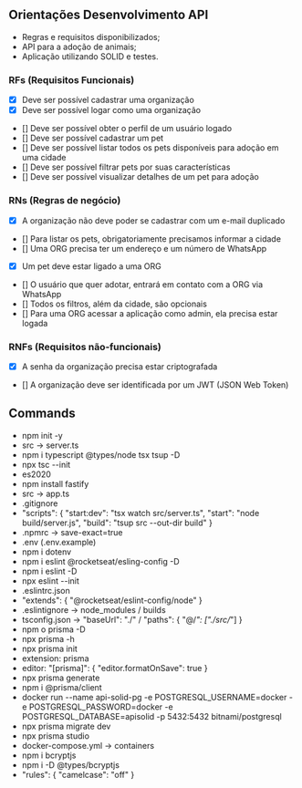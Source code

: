 ## Orientações Desenvolvimento API
- Regras e requisitos disponibilizados;
- API para a adoção de animais;
- Aplicação utilizando SOLID e testes.

### RFs (Requisitos Funcionais)

- [x] Deve ser possível cadastrar uma organização
- [x] Deve ser possível logar como uma organização
- [] Deve ser possível obter o perfil de um usuário logado
- [] Deve ser possível cadastrar um pet
- [] Deve ser possível listar todos os pets disponíveis para adoção em uma cidade
- [] Deve ser possível filtrar pets por suas características
- [] Deve ser possível visualizar detalhes de um pet para adoção

### RNs (Regras de negócio)

- [x] A organização não deve poder se cadastrar com um e-mail duplicado
- [] Para listar os pets, obrigatoriamente precisamos informar a cidade
- [] Uma ORG precisa ter um endereço e um número de WhatsApp
- [x] Um pet deve estar ligado a uma ORG
- [] O usuário que quer adotar, entrará em contato com a ORG via WhatsApp
- [] Todos os filtros, além da cidade, são opcionais
- [] Para uma ORG acessar a aplicação como admin, ela precisa estar logada

### RNFs (Requisitos não-funcionais)

- [x] A senha da organização precisa estar criptografada
- [] A organização deve ser identificada por um JWT (JSON Web Token)

## Commands
- npm init -y
- src -> server.ts
- npm i typescript @types/node tsx tsup -D
- npx tsc --init
- es2020
- npm install fastify
- src -> app.ts
- .gitignore
- "scripts": { "start:dev": "tsx watch src/server.ts", "start": "node build/server.js", "build": "tsup src --out-dir build" }
- .npmrc -> save-exact=true
- .env (.env.example)
- npm i dotenv
- npm i eslint @rocketseat/esling-config -D
- npm i eslint -D
- npx eslint --init
- .eslintrc.json
- "extends": {
    "@rocketseat/eslint-config/node"
  }
- .eslintignore -> node_modules / builds
- tsconfig.json -> "baseUrl": "./" / "paths": { "@/*": ["./src/*"] }
- npm o prisma -D
- npx prisma -h
- npx prisma init
- extension: prisma
- editor: "[prisma]": { "editor.formatOnSave": true }
- npx prisma generate
- npm i @prisma/client
- docker run --name api-solid-pg -e POSTGRESQL_USERNAME=docker -e POSTGRESQL_PASSWORD=docker -e POSTGRESQL_DATABASE=apisolid -p 5432:5432 bitnami/postgresql
- npx prisma migrate dev
- npx prisma studio
- docker-compose.yml -> containers
- npm i bcryptjs
- npm i -D @types/bcryptjs
- "rules": { "camelcase": "off" }